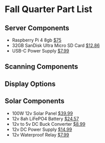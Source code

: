 # Fall Quarter Part List

## Server Components
- Raspberry Pi 4 8gb [$75](https://www.pishop.us/product/raspberry-pi-4-model-b-8gb/?src=raspberrypi)
- 32GB SanDisk Ultra Micro SD Card [$12.86](https://www.amazon.com/SanDisk-2-Pack-microSDHC-Memory-2x32GB/dp/B08J4HJ98L)
- USB-C Power Supply [$7.99](https://www.amazon.com/Raspberry-Pi-USB-C-Power-Supply/dp/B07W8XHMJZ)

## Scanning Components

## Display Options

## Solar Components
- 100W 12v Solar Panel [$39.99](https://www.amazon.com/HQST-Efficiency-Battery-Charging-Applications/dp/B08SWJK87H)
- 12v 8ah LiFePO4 Battery [$24.57](https://www.amazon.com/dp/B0CMTKSYGT)
- 12v to 5v DC Buck Converter [$8.99](https://www.amazon.com/Converter-Voltage-Waterproof-Regulator-Step-Down/dp/B07Y2V1F8V)
- 12v DC Power Supply [$14.99](https://www.amazon.com/Waterproof-Transformer-Converter-3-Prong-Lighting/dp/B0BCWX2FDC)
- 12v Waterproof Relay [$7.99](https://www.amazon.com/Ronybuy-4-PIN-12V-Relay-Harness/dp/B0D87QZV2J)
